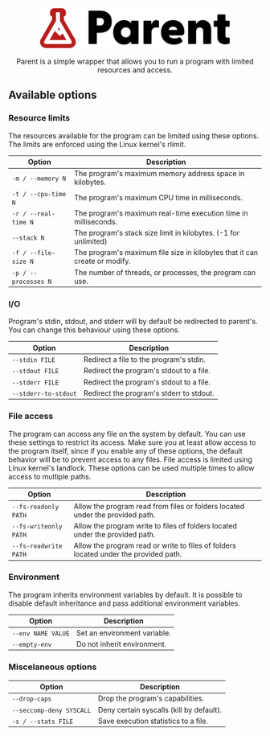 <div align="center">
  <img src=".github/icon.svg" alt="Logo" height="80">
  <p>Parent is a simple wrapper that allows you to run a program with limited resources and access.</p>
</div>


## Available options

### Resource limits

The resources available for the program can be limited using these options. The limits are enforced using the Linux
kernel's rlimit.

| Option               | Description                                                                |
|----------------------|----------------------------------------------------------------------------|
| `-m / --memory N`    | The program's maximum memory address space in kilobytes.                   |
| `-t / --cpu-time N`  | The program's maximum CPU time in milliseconds.                            |
| `-r / --real-time N` | The program's maximum real-time execution time in milliseconds.            |
| `--stack N`          | The program's stack size limit in kilobytes. (-1 for unlimited)            |
| `-f / --file-size N` | The program's maximum file size in kilobytes that it can create or modify. |
| `-p / --processes N` | The number of threads, or processes, the program can use.                  |

### I/O

Program's stdin, stdout, and stderr will by default be redirected to parent's. You can change this behaviour using these
options.

| Option               | Description                              |
|----------------------|------------------------------------------|
| `--stdin FILE`       | Redirect a file to the program's stdin.  |
| `--stdout FILE`      | Redirect the program's stdout to a file. |
| `--stderr FILE`      | Redirect the program's stdout to a file. |
| `--stderr-to-stdout` | Redirect the program's stderr to stdout. |

### File access

The program can access any file on the system by default. You can use these settings to restrict its access. Make sure 
you at least allow access to the program itself, since if you enable any of these options, the default behavior will be 
to prevent access to any files. File access is limited using Linux kernel's landlock. These options can be used multiple
times to allow access to multiple paths.

| Option                | Description                                                                          |
|-----------------------|--------------------------------------------------------------------------------------|
| `--fs-readonly PATH`  | Allow the program read from files or folders located under the provided path.        |
| `--fs-writeonly PATH` | Allow the program write to files of folders located under the provided path.         |
| `--fs-readwrite PATH` | Allow the program read or write to files of folders located under the provided path. |

### Environment

The program inherits environment variables by default. It is possible to disable default inheritance and pass additional
environment variables.

| Option             | Description                  |
|--------------------|------------------------------|
| `--env NAME VALUE` | Set an environment variable. |
| `--empty-env`      | Do not inherit environment.  |

### Miscelaneous options

| Option                   | Description                              |
|--------------------------|------------------------------------------|
| `--drop-caps`            | Drop the program's capabilities.         |
| `--seccomp-deny SYSCALL` | Deny certain syscalls (kill by default). |
| `-s / --stats FILE`      | Save execution statistics to a file.     |
